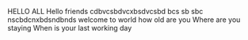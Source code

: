 HELLO ALL 
Hello friends 
cdbvcsbdvcxbsdvcsbd
bcs sb sbc nscbdcnxbdsndbnds
welcome to world
how old are you
Where are you staying 
When is your last working day 
